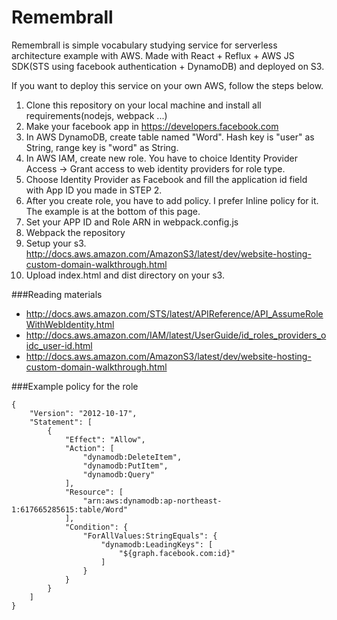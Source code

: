 # Remembrall
Remembrall is simple vocabulary studying service for serverless architecture example with AWS. Made with React + Reflux + AWS JS SDK(STS using facebook authentication + DynamoDB) and deployed on S3.

If you want to deploy this service on your own AWS, follow the steps below.

1. Clone this repository on your local machine and install all requirements(nodejs, webpack ...)
2. Make your facebook app in https://developers.facebook.com
3. In AWS DynamoDB, create table named "Word". Hash key is "user" as String, range key is "word" as String.
4. In AWS IAM, create new role. You have to choice Identity Provider Access -> Grant access to web identity providers for role type.
4. Choose Identity Provider as Facebook and fill the application id field with App ID you made in STEP 2.
5. After you create role, you have to add policy. I prefer Inline policy for it. The example is at the bottom of this page.
6. Set your APP ID and Role ARN in webpack.config.js
7. Webpack the repository
8. Setup your s3. http://docs.aws.amazon.com/AmazonS3/latest/dev/website-hosting-custom-domain-walkthrough.html
9. Upload index.html and dist directory on your s3.


###Reading materials
* http://docs.aws.amazon.com/STS/latest/APIReference/API_AssumeRoleWithWebIdentity.html
* http://docs.aws.amazon.com/IAM/latest/UserGuide/id_roles_providers_oidc_user-id.html
* http://docs.aws.amazon.com/AmazonS3/latest/dev/website-hosting-custom-domain-walkthrough.html


###Example policy for the role
```
{
    "Version": "2012-10-17",
    "Statement": [
        {
            "Effect": "Allow",
            "Action": [
                "dynamodb:DeleteItem",
                "dynamodb:PutItem",
                "dynamodb:Query"
            ],
            "Resource": [
                "arn:aws:dynamodb:ap-northeast-1:617665285615:table/Word"
            ],
            "Condition": {
                "ForAllValues:StringEquals": {
                    "dynamodb:LeadingKeys": [
                        "${graph.facebook.com:id}"
                    ]
                }
            }
        }
    ]
}
```
